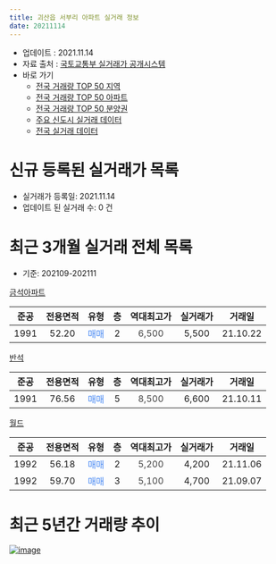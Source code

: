 ```yaml
---
title: 괴산읍 서부리 아파트 실거래 정보
date: 20211114
---
```


* 업데이트 : 2021.11.14
* 자료 출처 : [국토교통부 실거래가 공개시스템](http://rt.molit.go.kr)
* 바로 가기
    * [전국 거래량 TOP 50 지역](https://apt-info.github.io/apt-trade-info/tr)
    * [전국 거래량 TOP 50 아파트](https://apt-info.github.io/apt-trade-info/ta)
    * [전국 거래량 TOP 50 분양권](https://apt-info.github.io/apt-trade-info/tb)
    * [주요 신도시 실거래 데이터](https://apt-info.github.io/apt-trade-info/newtown)
    * [전국 실거래 데이터](https://apt-info.github.io/apt-trade-info/all)



<script async src="https://pagead2.googlesyndication.com/pagead/js/adsbygoogle.js"></script>
<!-- 기본광고 -->
<ins class="adsbygoogle"
     style="display:block"
     data-ad-client="ca-pub-1142216861245946"
     data-ad-slot="4805727019"
     data-ad-format="auto"
     data-full-width-responsive="true"></ins>
<script>
     (adsbygoogle = window.adsbygoogle || []).push({});
</script>


# 신규 등록된 실거래가 목록

* 실거래가 등록일: 2021.11.14
* 업데이트 된 실거래 수: 0 건




<script async src="https://pagead2.googlesyndication.com/pagead/js/adsbygoogle.js"></script>
<!-- 기본광고 -->
<ins class="adsbygoogle"
     style="display:block"
     data-ad-client="ca-pub-1142216861245946"
     data-ad-slot="4805727019"
     data-ad-format="auto"
     data-full-width-responsive="true"></ins>
<script>
     (adsbygoogle = window.adsbygoogle || []).push({});
</script>


# 최근 3개월 실거래 전체 목록
* 기준: 202109-202111


[금석아파트](https://search.naver.com/search.naver?query=%EA%B8%88%EC%84%9D%EC%95%84%ED%8C%8C%ED%8A%B8)

|준공|전용면적|유형|층|역대최고가|실거래가|거래일|
|:---:|:---:|:---:|:---:|:---:|:---:|:---:|
|1991|52.20|<span style="color:#4285F3">매매</span>|2|<span style="color:#444444">6,500</span>|5,500|21.10.22|

[반석](https://search.naver.com/search.naver?query=%EB%B0%98%EC%84%9D)

|준공|전용면적|유형|층|역대최고가|실거래가|거래일|
|:---:|:---:|:---:|:---:|:---:|:---:|:---:|
|1991|76.56|<span style="color:#4285F3">매매</span>|5|<span style="color:#444444">8,500</span>|6,600|21.10.11|

[월드](https://search.naver.com/search.naver?query=%EC%9B%94%EB%93%9C)

|준공|전용면적|유형|층|역대최고가|실거래가|거래일|
|:---:|:---:|:---:|:---:|:---:|:---:|:---:|
|1992|56.18|<span style="color:#4285F3">매매</span>|2|<span style="color:#444444">5,200</span>|4,200|21.11.06|
|1992|59.70|<span style="color:#4285F3">매매</span>|3|<span style="color:#444444">5,100</span>|4,700|21.09.07|



<script async src="https://pagead2.googlesyndication.com/pagead/js/adsbygoogle.js"></script>
<!-- 기본광고 -->
<ins class="adsbygoogle"
     style="display:block"
     data-ad-client="ca-pub-1142216861245946"
     data-ad-slot="4805727019"
     data-ad-format="auto"
     data-full-width-responsive="true"></ins>
<script>
     (adsbygoogle = window.adsbygoogle || []).push({});
</script>


# 최근 5년간 거래량 추이


<div style="width:100%;">
    <canvas id="deal_progress" height="200"></canvas>
</div>

<script>
new Chart(document.getElementById("deal_progress"), {
    type: 'line',
    data: {
        labels: ['16.01','16.02','16.03','16.04','16.05','16.06','16.08','16.09','16.10','16.12','17.01','17.03','17.04','17.05','17.06','17.08','17.09','17.10','17.11','17.12','18.01','18.02','18.03','18.04','18.05','18.07','18.08','18.09','18.11','18.12','19.01','19.02','19.03','19.04','19.07','19.08','19.09','19.10','19.12','20.01','20.02','20.03','20.05','20.07','20.08','20.10','20.11','21.02','21.03','21.04','21.05','21.06','21.07','21.08','21.09','21.10','21.11'],
        datasets: [{
            label: '매매/분양권',
            data: [0,2,2,1,2,1,3,4,0,3,1,2,0,1,2,1,1,1,1,1,2,2,2,0,2,2,2,1,1,2,1,1,3,2,1,0,0,1,2,1,2,1,2,2,1,2,0,2,1,2,1,2,2,1,1,2,1],
            borderColor: "rgba(66, 133, 243, 1)",
            backgroundColor: "rgba(66, 133, 243, 0.05)",
            borderWidth: 1,
            pointRadius: 0,
            fill: false,
            lineTension: 0
        },{
            label: '전/월세',
            data: [2,0,0,0,0,1,1,1,2,0,1,0,1,0,0,0,1,1,2,0,1,1,0,1,1,2,0,1,1,0,1,1,0,1,1,1,2,1,0,3,0,1,0,0,0,0,1,0,0,0,0,1,0,0,0,0,0],
            borderColor: "rgba(255, 90, 0, 1)",
            backgroundColor: "rgba(255, 90, 0, 0.05)",
            borderWidth: 1,
            pointRadius: 0,
            fill: false,
            lineTension: 0
        },{
            label: '합계',
            data: [2,2,2,1,2,2,4,5,2,3,2,2,1,1,2,1,2,2,3,1,3,3,2,1,3,4,2,2,2,2,2,2,3,3,2,1,2,2,2,4,2,2,2,2,1,2,1,2,1,2,1,3,2,1,1,2,1],
            borderColor: "rgba(0, 0, 0, 1)",
            backgroundColor: "rgba(0, 0, 0, 0.03)",
            borderWidth: 0.1,
            pointRadius: 0,
            fill: true,
            lineTension: 0
        }
        ]
    },
    options: {
        responsive: true,
        title: {
            display: false
        },
        tooltips: {
            mode: 'index',
            intersect: false
        },
        hover: {
            mode: 'nearest',
            intersect: true
        },
        scales: {
            xAxes: [{
                display: true,
                scaleLabel: {
                    display: true,
                    labelString: '년/월'
                }
            }],
            yAxes: [{
                display: true,
                ticks: {
                    suggestedMin: 0,
                },
                scaleLabel: {
                    display: true,
                    labelString: '실거래 수'
                }
            }]
        }
    }
});

</script>


[![image](https://apt-info.github.io/images/2020-01-03-apt-trade-info/1024x500.png)](https://play.google.com/store/apps/details?id=com.aptinfo.apttradeinfo)

